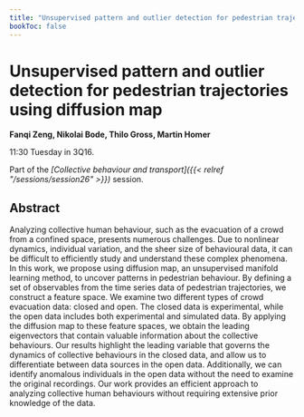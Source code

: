 ```yaml
---
title: "Unsupervised pattern and outlier detection for pedestrian trajectories using diffusion map"
bookToc: false
---
```


# Unsupervised pattern and outlier detection for pedestrian trajectories using diffusion map

**Fanqi Zeng, Nikolai Bode, Thilo Gross, Martin Homer**

11:30 Tuesday in 3Q16.

Part of the *[Collective behaviour and transport]({{< relref "/sessions/session26" >}})* session.

## Abstract

Analyzing collective human behaviour, such as the evacuation of a crowd from a confined space, presents numerous challenges. Due to nonlinear dynamics, individual variation, and the sheer size of behavioural data, it can be difficult to efficiently study and understand these complex phenomena. In this work, we propose using diffusion map, an unsupervised manifold learning method, to uncover patterns in pedestrian behaviour. By defining a set of observables from the time series data of pedestrian trajectories, we construct a feature space. We examine two different types of crowd evacuation data: closed and open. The closed data is experimental, while the open data includes both experimental and simulated data. By applying the diffusion map to these feature spaces, we obtain the leading eigenvectors that contain valuable information about the collective behaviours. Our results highlight the leading variable that governs the dynamics of collective behaviours in the closed data, and allow us to differentiate between data sources in the open data. Additionally, we can identify anomalous individuals in the open data without the need to examine the original recordings. Our work provides an efficient approach to analyzing collective human behaviours without requiring extensive prior knowledge of the data.


